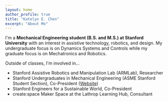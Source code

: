 ```yaml
---
layout: home
author_profile: true
title: "Katelyn E. Chen"
excerpt: "About Me"
---
```



I'm a **Mechanical Engineering student (B.S. and M.S.) at Stanford University** with an interest in assistive technology, robotics, and design. My undergraduate focus is on Dynamics Systems and Controls while my graduate focus is on Mechatronics and Robotics. <br>

Outside of classes, I'm involved in...
* Stanford Assistive Robotics and Manipulation Lab (ARMLab), Researcher
* Stanford Undergraduates in Mechanical Engineering (ASME Stanford Student Section), Co-President ([Website](https://stanford-sume.weebly.com))
* Stanford Engineers for a Sustainable World, Co-President
* create:space Maker Space at the Lathrop Learning Hub, Consultant